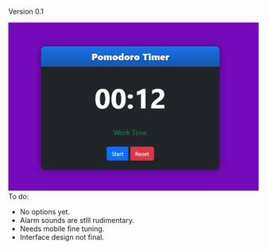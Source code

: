 Version 0.1

![Ver 0.1](https://raw.githubusercontent.com/KevanMacGee/HTML-Pom/refs/heads/main/screenshots/ScreenshotVer0_1.png)
To do:
* No options yet.
* Alarm sounds are stlll rudimentary.
* Needs mobile fine tuning.
* Interface design not final.
